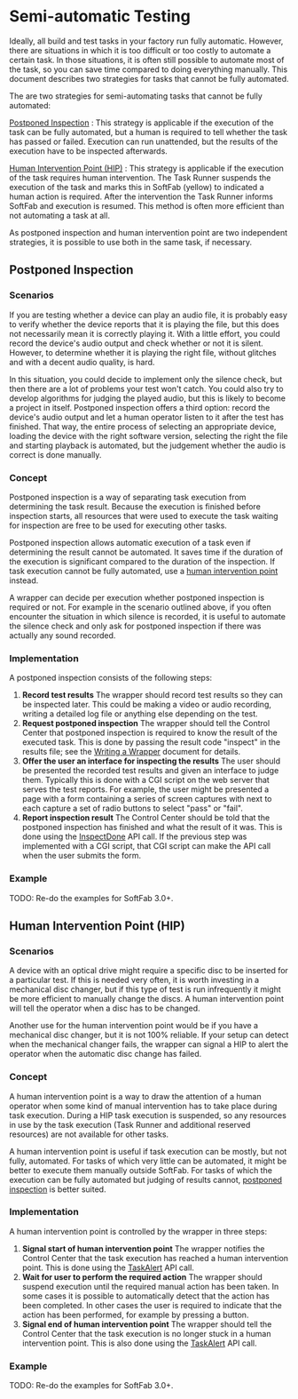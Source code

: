# Semi-automatic Testing

Ideally, all build and test tasks in your factory run fully automatic. However, there are situations in which it is too difficult or too costly to automate a certain task. In those situations, it is often still possible to automate most of the task, so you can save time compared to doing everything manually. This document describes two strategies for tasks that cannot be fully automated.

The are two strategies for semi-automating tasks that cannot be fully automated:

<a href="#postponed">Postponed Inspection</a>
: This strategy is applicable if the execution of the task can be fully automated, but a human is required to tell whether the task has passed or failed. Execution can run unattended, but the results of the execution have to be inspected afterwards.

<a href="#hip">Human Intervention Point (HIP)</a>
:   This strategy is applicable if the execution of the task requires human intervention. The Task Runner suspends the execution of the task and marks this in SoftFab (yellow) to indicated a human action is required. After the intervention the Task Runner informs SoftFab and execution is resumed. This method is often more efficient than not automating a task at all.

As postponed inspection and human intervention point are two independent strategies, it is possible to use both in the same task, if necessary.

## Postponed Inspection<a id="postponed"></a>

### Scenarios

If you are testing whether a device can play an audio file, it is probably easy to verify whether the device reports that it is playing the file, but this does not necessarily mean it is correctly playing it. With a little effort, you could record the device's audio output and check whether or not it is silent. However, to determine whether it is playing the right file, without glitches and with a decent audio quality, is hard.

In this situation, you could decide to implement only the silence check, but then there are a lot of problems your test won't catch. You could also try to develop algorithms for judging the played audio, but this is likely to become a project in itself. Postponed inspection offers a third option: record the device's audio output and let a human operator listen to it after the test has finished. That way, the entire process of selecting an appropriate device, loading the device with the right software version, selecting the right the file and starting playback is automated, but the judgement whether the audio is correct is done manually.

### Concept

Postponed inspection is a way of separating task execution from determining the task result. Because the execution is finished before inspection starts, all resources that were used to execute the task waiting for inspection are free to be used for executing other tasks.

Postponed inspection allows automatic execution of a task even if determining the result cannot be automated. It saves time if the duration of the execution is significant compared to the duration of the inspection. If task execution cannot be fully automated, use a [human intervention point](#hip) instead.

A wrapper can decide per execution whether postponed inspection is required or not. For example in the scenario outlined above, if you often encounter the situation in which silence is recorded, it is useful to automate the silence check and only ask for postponed inspection if there was actually any sound recorded.

### Implementation

A postponed inspection consists of the following steps:

1.  **Record test results**
    The wrapper should record test results so they can be inspected later. This could be making a video or audio recording, writing a detailed log file or anything else depending on the test.
2.  **Request postponed inspection**
    The wrapper should tell the Control Center that postponed inspection is required to know the result of the executed task. This is done by passing the result code "inspect" in the results file; see the [Writing a Wrapper](../../installation/wrappers/writing_a_wrapper/#passing_results) document for details.
3.  **Offer the user an interface for inspecting the results**
    The user should be presented the recorded test results and given an interface to judge them. Typically this is done with a CGI script on the web server that serves the test reports. For example, the user might be presented a page with a form containing a series of screen captures with next to each capture a set of radio buttons to select "pass" or "fail".
4.  **Report inspection result**
    The Control Center should be told that the postponed inspection has finished and what the result of it was. This is done using the [InspectDone](../../reference/api/#InspectDone)  API call. If the previous step was implemented with a CGI script, that CGI script can make the API call when the user submits the form.

### Example

<p class="todo">
TODO: Re-do the examples for SoftFab 3.0+.<br/>
</p>

## Human Intervention Point (HIP)<a id="hip"></a>

### Scenarios

A device with an optical drive might require a specific disc to be inserted for a particular test. If this is needed very often, it is worth investing in a mechanical disc changer, but if this type of test is run infrequently it might be more efficient to manually change the discs. A human intervention point will tell the operator when a disc has to be changed.

Another use for the human intervention point would be if you have a mechanical disc changer, but it is not 100% reliable. If your setup can detect when the mechanical changer fails, the wrapper can signal a HIP to alert the operator when the automatic disc change has failed.

### Concept

A human intervention point is a way to draw the attention of a human operator when some kind of manual intervention has to take place during task execution. During a HIP task execution is suspended, so any resources in use by the task execution (Task Runner and additional reserved resources) are not available for other tasks.

A human intervention point is useful if task execution can be mostly, but not fully, automated. For tasks of which very little can be automated, it might be better to execute them manually outside SoftFab. For tasks of which the execution can be fully automated but judging of results cannot, [postponed inspection](#postponed) is better suited.

### Implementation

A human intervention point is controlled by the wrapper in three steps:

1.  **Signal start of human intervention point**
    The wrapper notifies the Control Center that the task execution has reached a human intervention point. This is done using the [TaskAlert](../../reference/api/#TaskAlert)  API call.
2.  **Wait for user to perform the required action**
    The wrapper should suspend execution until the required manual action has been taken. In some cases it is possible to automatically detect that the action has been completed. In other cases the user is required to indicate that the action has been performed, for example by pressing a button.
3.  **Signal end of human intervention point**
    The wrapper should tell the Control Center that the task execution is no longer stuck in a human intervention point. This is also done using the [TaskAlert](../../reference/api/#TaskAlert)  API call.

### Example

<p class="todo">
TODO: Re-do the examples for SoftFab 3.0+.<br/>
</p>
